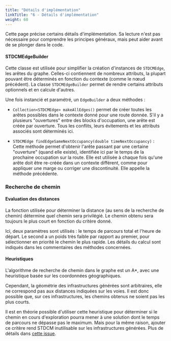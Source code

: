 ```yaml
---
title: "Détails d'implémentation"
linkTitle: "6 - Détails d'implémentation"
weight: 60
---
```



Cette page précise certains détails d'implémentation.
Sa lecture n'est pas nécessaire pour comprendre les principes
généraux, mais peut aider avant de se plonger dans le code.


#### STDCMEdgeBuilder

Cette classe est utilisée pour simplifier la création d'instances de `STDCMEdge`,
les arêtes du graphe. Celles-ci contiennent de nombreux attributs,
la plupart pouvant être déterminés en fonction du contexte (comme
le nœud précédent). La classe `STDCMEdgeBuilder` permet de rendre
certains attributs optionnels et en calcule d'autres.

Une fois instancié et paramétré, un `EdgeBuilder` a deux méthodes :

- `Collection<STDCMEdge> makeAllEdges()` permet de créer toutes
les arêtes possibles dans le contexte donné pour une route donnée.
S'il y a plusieurs "ouvertures" entre des blocks d'occupation,
une arête est créée par ouverture. Tous les conflits, leurs
évitements et les attributs associés sont déterminés ici.

- `STDCMEdge findEdgeSameNextOccupancy(double timeNextOccupancy)` :
Cette méthode permet d'obtenir l'arête passant par une certaine
"ouverture" (quand elle existe), identifiée ici par le temps
de la prochaine occupation sur la route. Elle est utilisée à chaque
fois qu'une arête doit être re-créée dans un contexte différent,
comme pour appliquer une marge ou corriger une discontinuité.
Elle appelle la méthode précédente.


### Recherche de chemin

#### Evaluation des distances

La fonction utilisée pour déterminer la distance (au sens
de la recherche de chemin) détermine quel chemin sera privilégié.
Le chemin obtenu sera toujours le plus court en fonction du critère
donné.

Ici, deux paramètres sont utilisés : le temps de parcours total
et l'heure de départ. Le second a un poids très faible par rapport
au premier, pour sélectionner en priorité le chemin le plus rapide.
Les détails du calcul sont indiqués dans les commentaires des
méthodes concernées.



#### Heuristiques

L'algorithme de recherche de chemin dans le graphe est un A*,
avec une heuristique basée sur les coordonnées géographiques.

Cependant, la géométrie des infrastructures générées sont arbitraires,
elle ne correspond pas aux distances indiquées sur les voies.
Il est donc possible que, sur ces infrastructures, les chemins
obtenus ne soient pas les plus courts.

Il est en théorie possible d'utiliser cette heuristique pour
déterminer si le chemin en cours d'exploration pourra mener à une
solution dont le temps de parcours ne dépasse pas le maximum.
Mais pour la même raison, ajouter ce critère rend STDCM
inutilisable sur les infrastructures générées.
Plus de détails dans
[cette issue](https://github.com/DGEXSolutions/osrd/issues/2818).

